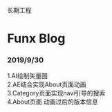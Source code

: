 长期工程
# Funx Blog 
### 2019/9/30  
1.AI绘制矢量图  
2.AE结合实现About页面动画  
3.Category页面实现navi引导的搜索  
4.About页面 动画过后的版本信息  



